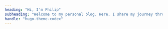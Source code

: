 ```yaml
---
heading: "Hi, I'm Philip"
subheading: "Welcome to my personal blog. Here, I share my journey through the exciting world of 3D printing, tech and DIY/maker projects."
handle: "hugo-theme-codex"
---
```

